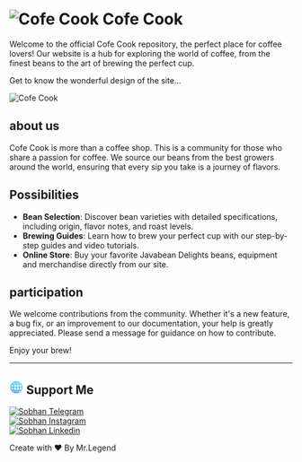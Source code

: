 # <img src="https://clipart-library.com/img/1695731.png" width="40" title="Cofe Cook"> Cofe Cook

Welcome to the official Cofe Cook repository, the perfect place for coffee lovers! Our website is a hub for exploring the world of coffee, from the finest beans to the art of brewing the perfect cup.

  Get to know the wonderful design of the site...

  <img src="https://s30.picofile.com/file/8473877368/5.jpg" title="Cofe Cook">

## about us

Cofe Cook is more than a coffee shop. This is a community for those who share a passion for coffee. We source our beans from the best growers around the world, ensuring that every sip you take is a journey of flavors.

## Possibilities

- **Bean Selection**: Discover bean varieties with detailed specifications, including origin, flavor notes, and roast levels.
- **Brewing Guides**: Learn how to brew your perfect cup with our step-by-step guides and video tutorials.
- **Online Store**: Buy your favorite Javabean Delights beans, equipment and merchandise directly from our site.

## participation

We welcome contributions from the community. Whether it's a new feature, a bug fix, or an improvement to our documentation, your help is greatly appreciated. Please send a message for guidance on how to contribute.


Enjoy your brew!

---

## <img src="https://github.com/Tarikul-Islam-Anik/tarikul-islam-anik/raw/main/assets/images/Globe%20with%20Meridians.png" alt="Slightly Smiling Face" width="25" height="25"/> Support Me

<a href="https://t.me/soobhhan"><img src="https://github.com/gauravghongde/social-icons/blob/master/PNG/Color/Telegram.png?raw=true" width="18" title="Sobhan"> Telegram</a><br>
<a href="https://instagram.com/sobhan.__.85"><img src="https://upload.wikimedia.org/wikipedia/commons/thumb/5/58/Instagram-Icon.png/1024px-Instagram-Icon.png" width="18" title="Sobhan"> Instagram</a><br>
<a href="https://www.linkedin.com/in/sobhan-musazadeh"><img src="https://github.com/gauravghongde/social-icons/blob/master/PNG/Color/LinkedIN.png?raw=true" width="18" title="Sobhan"> Linkedin</a>

Create with ❤️ By Mr.Legend
